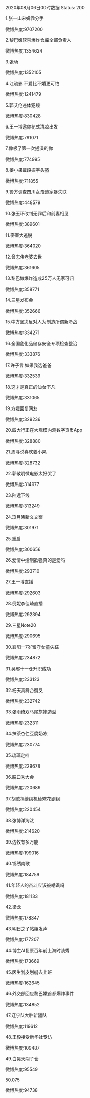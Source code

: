 2020年08月06日00时数据
Status: 200

1.张一山宋妍霏分手

微博热度:9707200

2.黎巴嫩软禁爆炸仓库全部负责人

微博热度:1354624

3.张旸

微博热度:1352105

4.江疏影 不爱比不婚更可怕

微博热度:1241479

5.郭艾伦违体犯规

微博热度:830428

6.王一博邀你花式清凉出发

微博热度:791071

7.像极了第一次搓澡的你

微博热度:774995

8.姜小果戴段振宇头盔

微博热度:711855

9.警方调查四川女孩遭家暴失联

微博热度:448579

10.张玉环改判无罪后和前妻相见

微博热度:389601

11.密室大逃脱

微博热度:364020

12.曾志伟老婆去世

微博热度:361605

13.黎巴嫩爆炸造成25万人无家可归

微博热度:358771

14.三星发布会

微博热度:352666

15.中方坚决反对人为制造所谓新冷战

微博热度:334271

16.全国危化品储存安全专项检查整治

微博热度:333876

17.许子言 如果我选爸爸

微博热度:332539

18.这才是真正的仙女下凡

微博热度:331065

19.方媛回复网友

微博热度:329236

20.四大行正在大规模内测数字货币App

微博热度:328880

21.周寻说喜欢姜小果

微博热度:328732

22.郭敬明微电影太好哭了

微博热度:314977

23.陆远下线

微博热度:313249

24.玖月晞新文文案

微博热度:301971

25.重启

微博热度:300656

26.爱情中控制欲强真的是爱吗

微博热度:293710

27.王一博直播

微博热度:292603

28.倪妮李佳琦直播

微博热度:292394

29.三星Note20

微博热度:290695

30.襄阳一7岁留守女童失踪

微博热度:234872

31.吴邪十一仓升职成功

微博热度:233123

32.杨天真舞台劈叉

微博热度:232742

33.张雨绮双马尾旗袍造型

微博热度:232311

34.抹茶杏仁豆腐奶冻

微博热度:230774

35.琉璃定档

微博热度:229678

36.脱口秀大会

微博热度:220689

37.胡歌捐缝纫机给繁花剧组

微博热度:220454

38.张博洋淘汰

微博热度:214620

39.边牧有多万能

微博热度:199016

40.锦绣南歌

微博热度:184759

41.年轻人的奋斗应该被嘲讽吗

微博热度:181133

42.梁龙

微博热度:178347

43.明日之子站姐发声

微博热度:177207

44.博主AI复原百年前上海时装秀

微博热度:173669

45.医生划皮划艇去上班

微博热度:162645

46.外交部回应黎巴嫩首都爆炸事件

微博热度:134852

47.辽宁队大胜新疆队

微博热度:119612

48.王毅接受新华社专访

微博热度:109487

49.白昊天闯子仓

微博热度:95549

50.075

微博热度:94738

